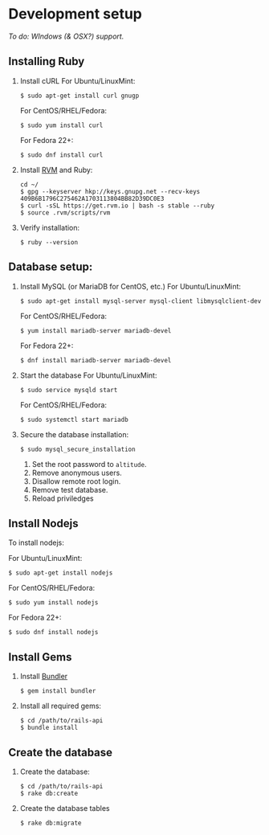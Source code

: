 # Development setup
*To do: WIndows (& OSX?) support.*

## Installing Ruby
1. Install cURL
    For Ubuntu/LinuxMint:
    ```
    $ sudo apt-get install curl gnugp
    ```

    For CentOS/RHEL/Fedora:
    ```
    $ sudo yum install curl
    ```

    For Fedora 22+:
    ```
    $ sudo dnf install curl
    ```

2. Install [RVM](https://rvm.io/rvm/install) and Ruby:
    ```
    cd ~/
    $ gpg --keyserver hkp://keys.gnupg.net --recv-keys 409B6B1796C275462A1703113804BB82D39DC0E3
    $ curl -sSL https://get.rvm.io | bash -s stable --ruby
    $ source .rvm/scripts/rvm
    ```

3. Verify installation:
    ```
    $ ruby --version
    ```

## Database setup:
1. Install MySQL (or MariaDB for CentOS, etc.)
    For Ubuntu/LinuxMint:
    ```
    $ sudo apt-get install mysql-server mysql-client libmysqlclient-dev
    ```

    For CentOS/RHEL/Fedora:
    ```
    $ yum install mariadb-server mariadb-devel
    ```

    For Fedora 22+:
    ```
    $ dnf install mariadb-server mariadb-devel
    ```

2. Start the database
    For Ubuntu/LinuxMint:
    ```
    $ sudo service mysqld start
    ```

    For CentOS/RHEL/Fedora:
    ```
    $ sudo systemctl start mariadb
    ```

3. Secure the database installation:
    ```
    $ sudo mysql_secure_installation
    ```

    1. Set the root password to `altitude`.
    2. Remove anonymous users.
    3. Disallow remote root login.
    4. Remove test database.
    5. Reload priviledges

## Install Nodejs
To install nodejs:

For Ubuntu/LinuxMint:
```
$ sudo apt-get install nodejs
```

For CentOS/RHEL/Fedora:
```
$ sudo yum install nodejs
```

For Fedora 22+:
```
$ sudo dnf install nodejs
```

## Install Gems
1. Install [Bundler](http://bundler.io/)
    ```
    $ gem install bundler
    ```

2. Install all required gems:
    ```
    $ cd /path/to/rails-api
    $ bundle install
    ```

## Create the database
1. Create the database:
    ```
    $ cd /path/to/rails-api
    $ rake db:create
    ```

2. Create the database tables
    ```
    $ rake db:migrate
    ```
